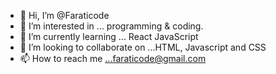 - 👋 Hi, I’m @Faraticode
- 👀 I’m interested in ... programming & coding.
- 🌱 I’m currently learning ... React JavaScript
- 💞️ I’m looking to collaborate on ...HTML, Javascript and CSS
- 📫 How to reach me ...faraticode@gmail.com

<!---
Faraticode/Faraticode is a ✨ special ✨ repository because its `README.md` (this file) appears on your GitHub profile.
You can click the Preview link to take a look at your changes.
--->
